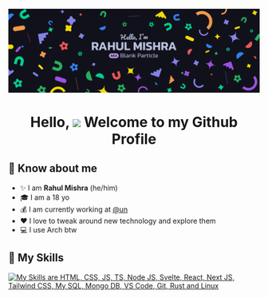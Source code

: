 ![Blank Particle's Banner](./Banner.png)

<h1 align="center">Hello, <image src="https://em-content.zobj.net/source/microsoft-teams/363/waving-hand_1f44b.png" height="27px"> Welcome to my Github Profile</h1>

## 🤩 Know about me

- ✨ I am **Rahul Mishra** (he/him)
- 🎓 I am a 18 yo
- 💰 I am currently working at [@un](https://github.com/un)
- ❤️ I love to tweak around new technology and explore them
- 💻 I use Arch btw

## 🚀 My Skills

[![My Skills are HTML, CSS, JS, TS, Node JS, Svelte, React, Next JS, Tailwind CSS, My SQL, Mongo DB, VS Code, Git, Rust and Linux](https://skillicons.dev/icons?i=html,css,js,ts,nodejs,svelte,react,nextjs,tailwindcss,mysql,mongodb,vscode,git,rust,linux)](https://skillicons.dev)
